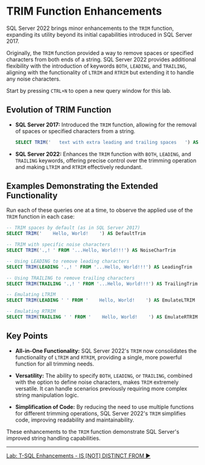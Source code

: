 ﻿# TRIM Function Enhancements

SQL Server 2022 brings minor enhancements to the `TRIM` function, expanding its utility beyond its initial capabilities introduced in SQL Server 2017.

Originally, the `TRIM` function provided a way to remove spaces or specified characters from both ends of a string. SQL Server 2022 provides additional flexibility with the introduction of keywords `BOTH`, `LEADING`, and `TRAILING`, aligning with the functionality of `LTRIM` and `RTRIM` but extending it to handle any noise characters.

Start by pressing `CTRL+N` to open a new query window for this lab.

## Evolution of TRIM Function

- **SQL Server 2017:** Introduced the `TRIM` function, allowing for the removal of spaces or specified characters from a string.
  
  ```sql
  SELECT TRIM('   text with extra leading and trailing spaces   ') AS TrimmedText
  ```

- **SQL Server 2022:** Enhances the `TRIM` function with `BOTH`, `LEADING`, and `TRAILING` keywords, offering precise control over the trimming operation and making `LTRIM` and `RTRIM` effectively redundant.

## Examples Demonstrating the Extended Functionality

Run each of these queries one at a time, to observe the applied use of the `TRIM` function in each case:

```sql
-- TRIM spaces by default (as in SQL Server 2017)
SELECT TRIM('    Hello, World!    ') AS DefaultTrim

-- TRIM with specific noise characters
SELECT TRIM('.,! ' FROM '...Hello, World!!!') AS NoiseCharTrim

-- Using LEADING to remove leading characters
SELECT TRIM(LEADING '.,! ' FROM '...Hello, World!!!') AS LeadingTrim

-- Using TRAILING to remove trailing characters
SELECT TRIM(TRAILING '.,! ' FROM '...Hello, World!!!') AS TrailingTrim

-- Emulating LTRIM
SELECT TRIM(LEADING ' ' FROM '    Hello, World!    ') AS EmulateLTRIM

-- Emulating RTRIM
SELECT TRIM(TRAILING ' ' FROM '    Hello, World!    ') AS EmulateRTRIM
```

## Key Points

- **All-in-One Functionality:** SQL Server 2022's `TRIM` now consolidates the functionality of `LTRIM` and `RTRIM`, providing a single, more powerful function for all trimming needs.
  
- **Versatility:** The ability to specify `BOTH`, `LEADING`, or `TRAILING`, combined with the option to define noise characters, makes `TRIM` extremely versatile. It can handle scenarios previously requiring more complex string manipulation logic.

- **Simplification of Code:** By reducing the need to use multiple functions for different trimming operations, SQL Server 2022's `TRIM` simplifies code, improving readability and maintainability.

These enhancements to the `TRIM` function demonstrate SQL Server's improved string handling capabilities.

___

[Lab: T-SQL Enhancements - IS [NOT] DISTINCT FROM ▶](https://github.com/lennilobel/sql2022-workshop-hol/blob/main/HOL/1.%20T-SQL%20Enhancements/7.%20IS%20DISTINCT%20FROM.md)